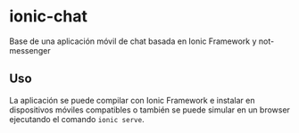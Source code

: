 # ionic-chat

Base de una aplicación móvil de chat basada en Ionic Framework y not-messenger

## Uso

La aplicación se puede compilar con Ionic Framework e instalar en dispositivos móviles compatibles o también se puede simular en un browser ejecutando el comando `ionic serve`.

